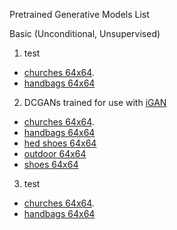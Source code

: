 Pretrained Generative Models List

Basic (Unconditional, Unsupervised)

1. test
  * [churches 64x64](https://people.eecs.berkeley.edu/~junyanz/projects/gvm/models/theano_dcgan/church_64.dcgan_theano).
  * [handbags 64x64](https://people.eecs.berkeley.edu/~junyanz/projects/gvm/models/theano_dcgan/handbag_64.dcgan_theano)
2. DCGANs trained for use with [iGAN](https://github.com/junyanz/iGAN)
  * [churches 64x64](https://people.eecs.berkeley.edu/~junyanz/projects/gvm/models/theano_dcgan/church_64.dcgan_theano).
  * [handbags 64x64](https://people.eecs.berkeley.edu/~junyanz/projects/gvm/models/theano_dcgan/handbag_64.dcgan_theano)
  * [hed shoes 64x64](https://people.eecs.berkeley.edu/~junyanz/projects/gvm/models/theano_dcgan/hed_shoes_64.dcgan_theano)
  * [outdoor 64x64](https://people.eecs.berkeley.edu/~junyanz/projects/gvm/models/theano_dcgan/outdoor_64.dcgan_theano)
  * [shoes 64x64](https://people.eecs.berkeley.edu/~junyanz/projects/gvm/models/theano_dcgan/shoes_64.dcgan_theano)
3. test
  * [churches 64x64](https://people.eecs.berkeley.edu/~junyanz/projects/gvm/models/theano_dcgan/church_64.dcgan_theano).
  * [handbags 64x64](https://people.eecs.berkeley.edu/~junyanz/projects/gvm/models/theano_dcgan/handbag_64.dcgan_theano)



